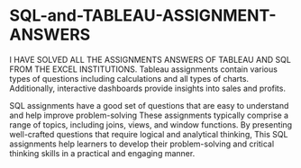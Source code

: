 # SQL-and-TABLEAU-ASSIGNMENT-ANSWERS
I HAVE SOLVED ALL THE ASSIGNMENTS ANSWERS OF TABLEAU AND SQL FROM THE EXCEL INSTITUTIONS.
Tableau assignments contain various types of questions including calculations and all types of charts. 
Additionally, interactive dashboards provide insights into sales and profits.

SQL assignments have a good set of questions that are easy to understand and help improve problem-solving
These assignments typically comprise a range of topics, including joins, views, and window functions. By presenting well-crafted questions that require logical and analytical thinking, 
This SQL assignments help learners to develop their problem-solving and critical thinking skills in a practical and engaging manner.
